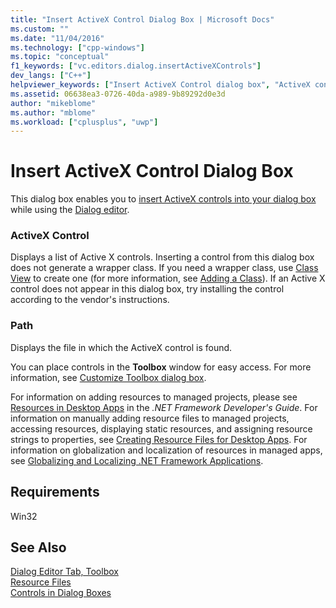 ```yaml
---
title: "Insert ActiveX Control Dialog Box | Microsoft Docs"
ms.custom: ""
ms.date: "11/04/2016"
ms.technology: ["cpp-windows"]
ms.topic: "conceptual"
f1_keywords: ["vc.editors.dialog.insertActiveXControls"]
dev_langs: ["C++"]
helpviewer_keywords: ["Insert ActiveX Control dialog box", "ActiveX controls [C++], adding to dialog boxes"]
ms.assetid: 06638ea3-0726-40da-a989-9b89292d0e3d
author: "mikeblome"
ms.author: "mblome"
ms.workload: ["cplusplus", "uwp"]
---
```

# Insert ActiveX Control Dialog Box
This dialog box enables you to [insert ActiveX controls into your dialog box](../windows/viewing-and-adding-activex-controls-to-a-dialog-box.md) while using the [Dialog editor](../windows/dialog-editor.md).  
  
### ActiveX Control 
 Displays a list of Active X controls. Inserting a control from this dialog box does not generate a wrapper class. If you need a wrapper class, use [Class View](http://msdn.microsoft.com/8d7430a9-3e33-454c-a9e1-a85e3d2db925) to create one (for more information, see [Adding a Class](../ide/adding-a-class-visual-cpp.md)). If an Active X control does not appear in this dialog box, try installing the control according to the vendor's instructions.  
  
### Path  
 Displays the file in which the ActiveX control is found.  
  
 You can place controls in the **Toolbox** window for easy access. For more information, see [Customize Toolbox dialog box](http://msdn.microsoft.com/bd07835f-18a8-433e-bccc-7141f65263bb).  
  
 For information on adding resources to managed projects, please see [Resources in Desktop Apps](/dotnet/framework/resources/index) in the *.NET Framework Developer's Guide*. For information on manually adding resource files to managed projects, accessing resources, displaying static resources, and assigning resource strings to properties, see [Creating Resource Files for Desktop Apps](/dotnet/framework/resources/creating-resource-files-for-desktop-apps). For information on globalization and localization of resources in managed apps, see [Globalizing and Localizing .NET Framework Applications](/dotnet/standard/globalization-localization/index).  
  
## Requirements  
 Win32  
  
## See Also  
 [Dialog Editor Tab, Toolbox](../windows/dialog-editor-tab-toolbox.md)   
 [Resource Files](../windows/resource-files-visual-studio.md)   
 [Controls in Dialog Boxes](../windows/controls-in-dialog-boxes.md)